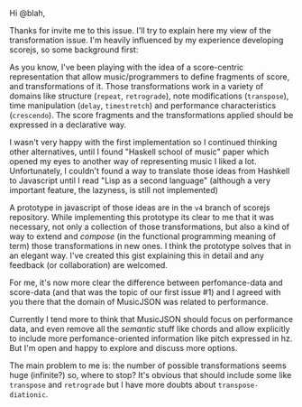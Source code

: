 
Hi @blah,

Thanks for invite me to this issue. I'll try to explain here my view of the transformation issue. I'm heavily influenced by my experience developing scorejs, so some background first:

As you know, I've been playing with the idea of a score-centric representation that allow music/programmers to define fragments of score, and transformations of it. Those transformations work in a variety of domains like structure (`repeat`, `retrograde`), note modifications (`transpose`), time manipulation (`delay`, `timestretch`) and performance characteristics (`crescendo`). The score fragments and the transformations applied should be expressed in a declarative way.

I wasn't very happy with the first implementation so I continued thinking other alternatives, until I found "Haskell school of music" paper which opened my eyes to another way of representing music I liked a lot. Unfortunately, I couldn't found a way to translate those ideas from Hashkell to Javascript until I read "Lisp as a second language" (although a very important feature, the lazyness, is still not implemented)

A prototype in javascript of those ideas are in the `v4` branch of scorejs repository. While implementing this prototype its clear to me that it was necessary, not only a collection of those transformations, but also a kind of way to extend and _compose_ (in the functional programming meaning of term) those transformations in new ones. I think the prototype solves that in an elegant way. I've created this gist explaining this in detail and any feedback (or collaboration) are welcomed.

For me, it's now more clear the difference between perfomance-data and score-data (and that was the topic of our first issue #1) and I agreed with you there that the domain of MusicJSON was related to performance.

Currently I tend more to think that MusicJSON should focus on performance data, and even remove all the _semantic_ stuff like chords and allow explicitly to include more perfomance-oriented information like pitch expressed in hz. But I'm open and happy to explore and discuss more options.

The main problem to me is: the number of possible transformations seems huge (infinite?) so, where to stop? It's obvious that should include some  like `transpose` and `retrograde` but I have more doubts about `transpose-diationic`.
